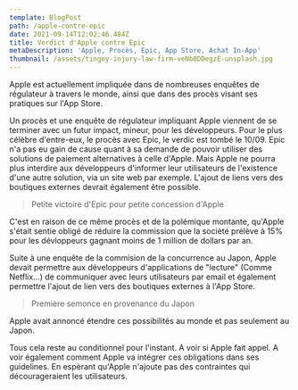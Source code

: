 ```yaml
---
template: BlogPost
path: /apple-contre-epic
date: 2021-09-14T12:02:46.484Z
title: Verdict d'Apple contre Epic
metaDescription: 'Apple, Procès, Epic, App Store, Achat In-App'
thumbnail: /assets/tingey-injury-law-firm-veNb0DDegzE-unsplash.jpg
---
```

Apple est actuellement impliquée dans de nombreuses enquêtes de régulateur à travers le monde, ainsi que dans des procès visant ses pratiques sur l'App Store.

Un procès et une enquête de régulateur impliquant Apple viennent de se terminer avec un futur impact, mineur, pour les développeurs.
Pour le plus célèbre d'entre-eux, le procès avec Epic, le verdic est tombé le 10/09.  Epic n'a pas eu gain de cause quant à sa demande de pouvoir utiliser des solutions de paiement alternatives à celle d'Apple. Mais Apple ne pourra plus interdire aux développeurs d'informer leur utilisateurs de l'existence d'une autre solution, via un site web par exemple. L'ajout de liens vers des boutiques externes devrait également être possible.

> Petite victoire d'Epic pour petite concession d'Apple

C'est en raison de ce même procès et de la polémique montante, qu'Apple s'était sentie obligé de réduire la commission que la socièté prélève à 15% pour les dévloppeurs gagnant moins de 1 million de dollars par an.


Suite à une enquête de la commision de la concurrence au Japon, Apple devait permettre aux développeurs d'applications de "lecture" (Comme Netflix...) de communiquer avec leurs utilisateurs par email et également permettre l'ajout de lien vers des boutiques externes à l'App Store. 

> Première semonce en provenance du Japon

Apple avait annoncé étendre ces possibilités au monde et pas seulement au Japon.

Tous cela reste au conditionnel pour l'instant. A voir si Apple fait appel. A voir également comment Apple va intégrer ces obligations dans ses guidelines. En espèrant qu'Apple n'ajoute pas des contraintes qui décourageraient les utilisateurs.
